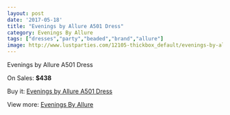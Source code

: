 ```yaml
---
layout: post
date: '2017-05-18'
title: "Evenings by Allure A501 Dress"
category: Evenings By Allure
tags: ["dresses","party","beaded","brand","allure"]
image: http://www.lustparties.com/12105-thickbox_default/evenings-by-allure-a501-dress.jpg
---
```

Evenings by Allure A501 Dress

On Sales: **$438**
<a href="https://www.lustparties.com/en/evenings-by-allure/4397-evenings-by-allure-a501-dress.html"><amp-img layout="responsive" width="600" height="600" src="//www.lustparties.com/12105-thickbox_default/evenings-by-allure-a501-dress.jpg" alt="Evenings by Allure A501 Dress 0" /></a>
<a href="https://www.lustparties.com/en/evenings-by-allure/4397-evenings-by-allure-a501-dress.html"><amp-img layout="responsive" width="600" height="600" src="//www.lustparties.com/12107-thickbox_default/evenings-by-allure-a501-dress.jpg" alt="Evenings by Allure A501 Dress 1" /></a>
<a href="https://www.lustparties.com/en/evenings-by-allure/4397-evenings-by-allure-a501-dress.html"><amp-img layout="responsive" width="600" height="600" src="//www.lustparties.com/12106-thickbox_default/evenings-by-allure-a501-dress.jpg" alt="Evenings by Allure A501 Dress 2" /></a>

Buy it: [Evenings by Allure A501 Dress](https://www.lustparties.com/en/evenings-by-allure/4397-evenings-by-allure-a501-dress.html "Evenings by Allure A501 Dress")

View more: [Evenings By Allure](https://www.lustparties.com/en/23-evenings-by-allure "Evenings By Allure")